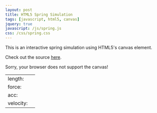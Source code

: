 ```yaml
---
layout: post
title: HTML5 Spring Simulation
tags: [javascript, html5, canvas]
jquery: true
javascript: /js/spring.js
css: /css/spring.css
---
```


This is an interactive spring simulation using HTML5's canvas element.

Check out the source [here](https://github.com/hendrixjoseph/hendrixjoseph.github.io/blob/master/js/spring.js).

<canvas id="spring" width=500 height=500>Sorry, your browser does not support the canvas!</canvas>

<table>
<tr><td>length:</td><td id="length"></td></tr>
<tr><td>force:</td><td id="force"></td></tr>
<tr><td>acc:</td><td id="acc"></td></tr>
<tr><td>velocity:</td><td id="velocity"></td></tr>
</table>
